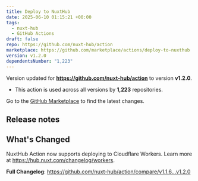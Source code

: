 ```yaml
---
title: Deploy to NuxtHub
date: 2025-06-10 01:15:21 +00:00
tags:
  - nuxt-hub
  - GitHub Actions
draft: false
repo: https://github.com/nuxt-hub/action
marketplace: https://github.com/marketplace/actions/deploy-to-nuxthub
version: v1.2.0
dependentsNumber: "1,223"
---
```



Version updated for **https://github.com/nuxt-hub/action** to version **v1.2.0**.
- This action is used across all versions by **1,223** repositories.

Go to the [GitHub Marketplace](https://github.com/marketplace/actions/deploy-to-nuxthub) to find the latest changes.

## Release notes

## What's Changed

NuxtHub Action now supports deploying to Cloudflare Workers. Learn more at https://hub.nuxt.com/changelog/workers.

**Full Changelog**: https://github.com/nuxt-hub/action/compare/v1.1.6...v1.2.0
